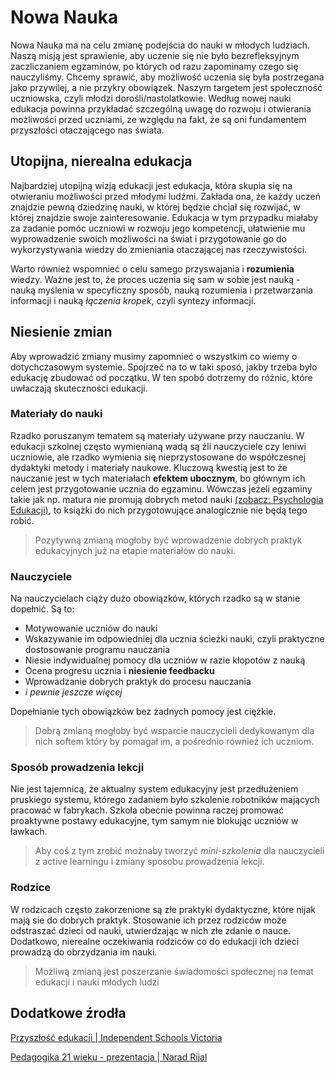 # Nowa Nauka

Nowa Nauka ma na celu zmianę podejścia do nauki w młodych ludziach. Naszą misją jest sprawienie, aby uczenie się nie było bezrefleksyjnym zaczliczaniem egzaminów, po których od razu zapominamy czego się nauczyliśmy. Chcemy sprawić, aby możliwość uczenia się była postrzegana jako przywilej, a nie przykry obowiązek. Naszym targetem jest społeczność uczniowska, czyli młodzi dorośli/nastolatkowie. Według nowej nauki edukacja powinna przykładać szczególną uwagę do rozwoju i otwierania możliwości przed uczniami, ze względu na fakt, że są oni fundamentem przyszłości otaczającego nas świata.

## Utopijna, nierealna edukacja

Najbardziej utopijną wizją edukacji jest edukacja, która skupia się na otwieraniu możliwości przed młodymi ludźmi. Zakłada ona, że każdy uczeń znajdzie pewną dziedzinę nauki, w której będzie chciał się rozwijać, w której znajdzie swoje zainteresowanie. Edukacja w tym przypadku miałaby za zadanie pomóc uczniowi w rozwoju jego kompetencji, ułatwienie mu wyprowadzenie swoich możliwości na świat i przygotowanie go do wykorzystywania wiedzy do zmieniania otaczającej nas rzeczywistości.

Warto również wspomnieć o celu samego przyswajania i **rozumienia** wiedzy. Ważne jest to, że proces uczenia się sam w sobie jest nauką - nauką myślenia w specyficzny sposób, nauką rozumienia i przetwarzania informacji i nauką *łączenia kropek*, czyli syntezy informacji.

## Niesienie zmian

Aby wprowadzić zmiany musimy zapomnieć o wszystkim co wiemy o dotychczasowym systemie. Spojrzeć na to w taki sposó, jakby trzeba było edukację zbudować od początku. W ten spobó dotrzemy do różnic, które uwłaczają skuteczności edukacji.

 ### Materiały do nauki

 Rzadko poruszanym tematem są materiały używane przy nauczaniu. W edukacji szkolnej często wymienianą wadą są źli nauczyciele czy leniwi uczniowie, ale rzadko wymienia się nieprzystosowane do współczesnej dydaktyki metody i materiały naukowe. Kluczową kwestią jest to że nauczanie jest w tych materiałach **efektem ubocznym**, bo głównym ich celem jest przygotowanie ucznia do egzaminu. Wówczas jeżeli egzaminy takie jak np. matura nie promują dobrych metod nauki [(zobacz: Psychologia Edukacji)](PsychologiaEdukacji.md), to książki do nich przygotowujące analogicznie nie będą tego robić.
 
 > Pozytywną zmianą mogłoby być wprowadzenie dobrych praktyk edukacyjnych już na etapie materiałów do nauki.

### Nauczyciele

Na nauczycielach ciąży dużo obowiązków, których rzadko są w stanie dopełnić. Są to:
- Motywowanie uczniów do nauki 
- Wskazywanie im odpowiedniej dla ucznia ścieżki nauki, czyli praktyczne dostosowanie programu nauczania
- Niesie indywidualnej pomocy dla uczniów w razie kłopotów z nauką
- Ocena progresu ucznia i **niesienie feedbacku**
- Wprowadzanie dobrych praktyk do procesu nauczania
- *i pewnie jeszcze więcej*

Dopełnianie tych obowiązków bez żadnych pomocy jest ciężkie.

> Dobrą zmianą mogłoby być wsparcie nauczycieli dedykowanym dla nich softem który by pomagał im, a pośrednio również ich uczniom.

### Sposób prowadzenia lekcji

Nie jest tajemnicą, że aktualny system edukacyjny jest przedłużeniem pruskiego systemu, którego zadaniem było szkolenie robotników mających pracować w fabrykach. Szkoła obecnie powinna raczej promować proaktywne postawy edukacyjne, tym samym nie blokując uczniów w ławkach.

> Aby coś z tym zrobić możnaby tworzyć *mini-szkolenia* dla nauczycieli z active learningu i zmiany sposobu prowadzenia lekcji.


### Rodzice

W rodzicach często zakorzenione są złe praktyki dydaktyczne, które nijak mają sie do dobrych praktyk. Stosowanie ich przez rodziców może odstraszać dzieci od nauki, utwierdzając w nich złe zdanie o nauce. Dodatkowo, nierealne oczekiwania rodziców co do edukacji ich dzieci prowadzą do obrzydzania im nauki.

> Możliwą zmianą jest poszerzanie świadomości społecznej na temat edukacji i nauki młodych ludzi

## Dodatkowe źrodła

[Przyszłość edukacji | Independent Schools Victoria](https://is.vic.edu.au/research-post/navigating-the-future-of-education/)

[Pedagogika 21 wieku - prezentacja | Narad Rijal](https://www.slideshare.net/DrYogeshAwasthi/21st-century-pedagogy)